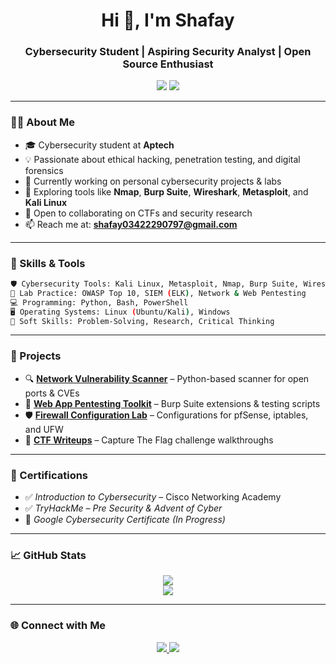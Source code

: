 <h1 align="center">Hi 👋, I'm Shafay</h1>
<h3 align="center">Cybersecurity Student | Aspiring Security Analyst | Open Source Enthusiast</h3>

<p align="center">
  <img src="https://img.shields.io/badge/Cybersecurity%20Student-Aptech-blue" />
  <img src="https://img.shields.io/github/followers/shafay031?label=Follow&style=social" />
</p>

---

### 👨‍💻 About Me

- 🎓 Cybersecurity student at **Aptech**
- 💡 Passionate about ethical hacking, penetration testing, and digital forensics
- 🔭 Currently working on personal cybersecurity projects & labs
- 🌱 Exploring tools like **Nmap**, **Burp Suite**, **Wireshark**, **Metasploit**, and **Kali Linux**
- 🤝 Open to collaborating on CTFs and security research
- 📫 Reach me at: **shafay03422290797@gmail.com**

---

### 🧰 Skills & Tools

```bash
🛡️ Cybersecurity Tools: Kali Linux, Metasploit, Nmap, Burp Suite, Wireshark, Nessus
🧪 Lab Practice: OWASP Top 10, SIEM (ELK), Network & Web Pentesting
💻 Programming: Python, Bash, PowerShell
🖥️ Operating Systems: Linux (Ubuntu/Kali), Windows
🧠 Soft Skills: Problem-Solving, Research, Critical Thinking
````

---

### 📂 Projects

* 🔍 [**Network Vulnerability Scanner**](https://github.com/shafay031/project-name) – Python-based scanner for open ports & CVEs
* 🔐 [**Web App Pentesting Toolkit**](https://github.com/shafay031/project-name) – Burp Suite extensions & testing scripts
* 🛡️ [**Firewall Configuration Lab**](https://github.com/shafay031/project-name) – Configurations for pfSense, iptables, and UFW
* 🧠 [**CTF Writeups**](https://github.com/shafay031/ctf-writeups) – Capture The Flag challenge walkthroughs

---

### 🏅 Certifications

* ✅ *Introduction to Cybersecurity* – Cisco Networking Academy
* ✅ *TryHackMe – Pre Security & Advent of Cyber*
* 📘 *Google Cybersecurity Certificate* *(In Progress)*

---

### 📈 GitHub Stats

<p align="center">
  <img src="https://github-readme-stats.vercel.app/api?username=shafay031&show_icons=true&theme=radical" />
  <br />
  <img src="https://github-readme-streak-stats.herokuapp.com/?user=shafay031&theme=radical" />
</p>

---

### 🌐 Connect with Me

<p align="center">
  <a href="https://www.linkedin.com/in/shafay-imran-100a27334">
    <img src="https://img.shields.io/badge/LinkedIn-blue?logo=linkedin&logoColor=white" />
  </a>
  <a href="mailto:shafay03422290797@gmail.com">
    <img src="https://img.shields.io/badge/Email-D14836?logo=gmail&logoColor=white" />
  </a>
</p>
